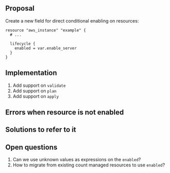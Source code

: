 ## Proposal 

Create a new field for direct conditional enabling on resources:

```
resource "aws_instance" "example" {
  # ...

  lifecycle {
    enabled = var.enable_server
  }
}
```

## Implementation 

1. Add support on `validate`
2. Add support on `plan` 
3. Add support on `apply`

## Errors when resource is not enabled 


## Solutions to refer to it 

## Open questions

1. Can we use unknown values as expressions on the `enabled`?
1. How to migrate from existing count managed resources to use `enabled`?
